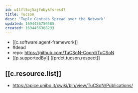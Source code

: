 ```yaml
---
id: w1lfl5oj5ajfobykfsres47
title: Tucson
desc: 'Tuple Centres Spread over the Network'
updated: 1694456750585
created: 1694456388293
---
```


- [[c.software.agent-framework]]
- #dead
- repo: https://github.com/TuCSoN-Coord/TuCSoN
- [[p.supportedBy]] [[prdct.tucson.respect]]

## [[c.resource.list]]

- https://apice.unibo.it/xwiki/bin/view/TuCSoN/Publications/